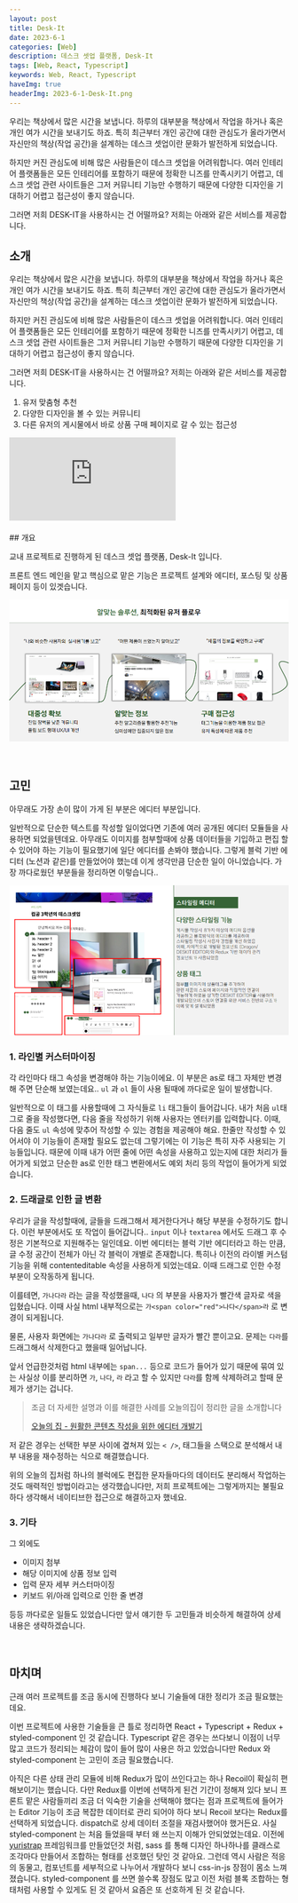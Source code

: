 ```yaml
---
layout: post
title: Desk-It
date: 2023-6-1
categories: [Web]
description: 데스크 셋업 플랫폼, Desk-It
tags: [Web, React, Typescript]
keywords: Web, React, Typescript
haveImg: true
headerImg: 2023-6-1-Desk-It.png
---
```


<p style="display:none;">
데스크 셋업 플랫폼, Desk-It 을 소개합니다.

우리는 책상에서 많은 시간을 보냅니다. 하루의 대부분을 책상에서 작업을 하거나 혹은 개인 여가 시간을 보내기도 하죠. 특히 최근부터 개인 공간에 대한 관심도가 올라가면서 자신만의 책상(작업 공간)을 설계하는 데스크 셋업이란 문화가 발전하게 되었습니다.

하지만 커진 관심도에 비해 많은 사람들은이 데스크 셋업을 어려워합니다. 여러 인테리어 플랫폼들은 모든 인테리어를 포함하기 때문에 정확한 니즈를 만족시키기 어렵고, 데스크 셋업 관련 사이트들은 그저 커뮤니티 기능만 수행하기 때문에 다양한 디자인을 기대하기 어렵고 접근성이 좋지 않습니다.

그러면 저희 DESK-IT을 사용하시는 건 어떨까요? 저희는 아래와 같은 서비스를 제공합니다.

</p>

## 소개

우리는 책상에서 많은 시간을 보냅니다. 하루의 대부분을 책상에서 작업을 하거나 혹은 개인 여가 시간을 보내기도 하죠. 특히 최근부터 개인 공간에 대한 관심도가 올라가면서 자신만의 책상(작업 공간)을 설계하는 데스크 셋업이란 문화가 발전하게 되었습니다.

하지만 커진 관심도에 비해 많은 사람들은이 데스크 셋업을 어려워합니다. 여러 인테리어 플랫폼들은 모든 인테리어를 포함하기 때문에 정확한 니즈를 만족시키기 어렵고, 데스크 셋업 관련 사이트들은 그저 커뮤니티 기능만 수행하기 때문에 다양한 디자인을 기대하기 어렵고 접근성이 좋지 않습니다.

그러면 저희 DESK-IT을 사용하시는 건 어떨까요? 저희는 아래와 같은 서비스를 제공합니다.

1. 유저 맞춤형 추천
2. 다양한 디자인을 볼 수 있는 커뮤니티
3. 다른 유저의 게시물에서 바로 상품 구매 페이지로 갈 수 있는 접근성

<div class="video-container">
<iframe src="https://www.youtube.com/embed/3H6TQfn8TNo" title="YouTube video player" frameborder="0" allow="accelerometer; autoplay; clipboard-write; encrypted-media; gyroscope; picture-in-picture; web-share" allowfullscreen></iframe>
</div>

<br/>
## 개요

교내 프로젝트로 진행하게 된 데스크 셋업 플랫폼, Desk-It 입니다.

프론트 엔드 메인을 맡고 핵심으로 맡은 기능은 프로젝트 설계와 에디터, 포스팅 및 상품 페이지 등이 있겟습니다.

![2](/assets/img/2023-6-1-Desk-It/2.png)


<br/>

## 고민

아무래도 가장 손이 많이 가게 된 부분은 에디터 부분입니다.


일반적으로 단순한 텍스트를 작성할 일이었다면 기존에 여러 공개된 에디터 모듈들을 사용하면 되었을텐데요.
아무래도 이미지를 첨부할때에 상품 데이터들을 기입하고 편집 할 수 있어야 하는 기능이 필요했기에 일단 에디터를 손봐야 했습니다.
그렇게 블럭 기반 에디터 (노션과 같은)를 만들었어야 했는데 이게 생각만큼 단순한 일이 아니었습니다.
가장 까다로웠던 부분들을 정리하면 이렇습니다..

![1](/assets/img/2023-6-1-Desk-It/1.png)
### 1. 라인별 커스터마이징
각 라인마다 태그 속성을 변경해야 하는 기능이에요.
이 부분은 as로 태그 자체만 변경해 주면 단순해 보였는데요..
`ul` 과 `ol` 들이 사용 될때에 까다로운 일이 발생합니다.

일반적으로 이 태그를 사용할때에 그 자식들로 `li` 태그들이 들어갑니다.
내가 처음 `ul`태그로 줄을 작성했다면, 다음 줄을 작성하기 위해 사용자는 엔터키를 입력합니다.
이때, 다음 줄도 `ul` 속성에 맞추어 작성할 수 있는 경험을 제공해야 해요.
한줄만 작성할 수 있어서야 이 기능들이 존재할 필요도 없는데 그렇기에는 이 기능은 특히 자주 사용되는 기능들입니다.
때문에 이때 내가 어떤 줄에 어떤 속성을 사용하고 있는지에 대한 처리가 들어가게 되었고 단순한 as로 인한 태그 변환에서도 예외 처리 등의 작업이 들어가게 되었습니다. 

### 2. 드래글로 인한 글 변환
우리가 글을 작성할때에, 글들을 드래그해서 제거한다거나 해당 부분을 수정하기도 합니다.
이런 부분에서도 또 작업이 들어갑니다..
`input` 이나 `textarea` 에서도 드래그 후 수정은 기본적으로 지원해주는 일인데요.
이번 에디터는 블럭 기반 에디터라고 하는 만큼, 글 수정 공간이 전체가 아닌 각 블럭이 개별로 존재합니다.
특히나 이전의 라이별 커스텀 기능을 위해 contenteditable 속성을 사용하게 되었는데요.
이때 드래그로 인한 수정 부분이 오작동하게 됩니다.

이를테면, `가나다라` 라는 글을 작성했을때, `나다` 의 부분을 사용자가 빨간색 글자로 색을 입혔습니다.
이때 사실 html 내부적으로는 `가<span color="red">나다</span>라` 로 변경이 되게됩니다.

물론, 사용자 화면에는 `가나다라` 로 출력되고 일부만 글자가 빨간 뿐이고요.
문제는 `다라`를 드래그해서 삭제한다고 했을때 일어납니다.

앞서 언급한것처럼 html 내부에는 `span...` 등으로 코드가 들어가 있기 때문에 묶여 있는 사실상 이를 분리하면 `가`, `나다`, `라` 라고 할 수 있지만 `다라`를 함께 삭제하려고 할때 문제가 생기는 겁니다.

> 조금 더 자세한 설명과 이를 해결한 사례를 오늘의집이 정리한 글을 소개합니다
>
> [오늘의 집 - 원활한 콘텐츠 작성을 위한 에디터 개발기](https://www.bucketplace.com/post/2020-09-18-%EC%9B%90%ED%99%9C%ED%95%9C-%EC%BD%98%ED%85%90%EC%B8%A0-%EC%9E%91%EC%84%B1%EC%9D%84-%EC%9C%84%ED%95%9C-%EC%97%90%EB%94%94%ED%84%B0-%EA%B0%9C%EB%B0%9C%EA%B8%B0/)

저 같은 경우는 선택한 부분 사이에 곂쳐져 있는 `< />`, 태그들을 스택으로 분석해서 내부 내용을 재수정하는 식으로 해결했습니다.

위의 오늘의 집처럼 하나의 블럭에도 편집한 문자들마다의 데이터도 분리해서 작업하는 것도 매력적인 방법이라고는 생각했습니다만,
저희 프로젝트에는 그렇게까지는 불필요하다 생각해서 네이티브한 접근으로 해결하고자 했네요.

### 3. 기타
그 외에도

- 이미지 첨부
- 해당 이미지에 상품 정보 입력
- 입력 문자 세부 커스터마이징
- 키보드 위/아래 입력으로 인한 줄 변경


등등 까다로운 일들도 있었습니다만 앞서 얘기한 두 고민들과 비슷하게 해결하여 상세 내용은 생략하겠습니다.


<br/>

## 마치며

근래 여러 프로젝트를 조금 동시에 진행하다 보니 기술들에 대한 정리가 조금 필요했는데요.

이번 프로젝트에 사용한 기술들을 큰 틀로 정리하면 React + Typescript + Redux + styled-component 인 것 같습니다.
Typescript 같은 경우는 쓰다보니 이점이 너무 많고 코드가 정리되는 체감이 많이 들어 많이 사용은 하고 있었습니다만 Redux 와 styled-component 는 고민이 조금 필요했습니다.

아직은 다른 상태 관리 모듈에 비해 Redux가 많이 쓰인다고는 하나 Recoil이 확실히 편해보이기는 했습니다.
다만 Redux를 이번에 선택하게 된건 기간이 정해져 있다 보니 프론트 맡은 사람들끼리 조금 더 익숙한 기술을 선택해야 했다는 점과 프로젝트에 들어가는 Editor 기능이 조금 복잡한 데이터로 관리 되어야 하다 보니 Recoil 보다는 Redux를 선택하게 되었습니다. dispatch로 상세 데이터 조절을 재검사했어야 했거든요.
사실 styled-component 는 처음 들었을때 부터 왜 쓰는지 이해가 안되었었는데요. 이전에 [yuristrap](https://kyechan99.github.io/web/2021/03/15/Yuristrap.html) 프레임워크를 만들었던것 처럼, sass 를 통해 디자인 하나하나를 클래스로 조각마다 만들어서 조합하는 형태를 선호했던 탓인 것 같아요.
그런데 역시 사람은 적응의 동물고, 컴포넌트를 세부적으로 나누어서 개발하다 보니 css-in-js 장점이 몸소 느껴졌습니다. styled-component 를 쓰면 쓸수록 장점도 많고 이전 처럼 블록 조합하는 형태처럼 사용할 수 있게도 된 것 같아서 요즘은 또 선호하게 된 것 같습니다.
